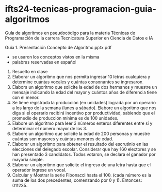 # ifts24-tecnicas-programacion-guia-algoritmos
Guía de algoritmos en pseudocódigo para la materia Técnicas de Programación de la carrera Tecnicatura Superior en Ciencia de Datos e IA

Guía 1. Presentación Concepto de Algoritmo.pptx.pdf
- se usaron los conceptos vistos en la misma
- palabras reservadas en español

1) Resuelto en clase
2) Elaborar un algoritmo que nos permita ingresar 10 letras cualquiera y determine
cuántas vocales y cuántas consonantes se ingresaron.
3) Elabora un algoritmo que solicite la edad de dos hermanos y muestre un mensaje
indicando la edad del mayor y cuántos años de diferencia tiene con el menor.
4) Se tiene registrada la producción (en unidades) lograda por un operario a los largo
de la semana (lunes a sábado). Elabore un algoritmo que nos diga si el operario
recibirá incentivo por productividad, sabiendo que el promedio de producción mínima
es de 100 unidades.
5) Elabore un algoritmo para leer 3 números enteros diferentes entre sí y determinar el
número mayor de los 3.
6) Elabore un algoritmo que solicite la edad de 200 personas y muestre cuántas son
mayores y cuántas menores de edad.
7) Elaborar un algoritmo para obtener el resultado del escrutinio en las elecciones del
delegado escolar. Considerar que hay 160 electores y se han presentado 3 candidatos.
Todos votaron, se declara el ganador por mayoría simple.
8) Elaborar un algoritmo que solicite el ingreso de una letra hasta que el operador
ingrese un vocal.
9) Calcular y Mostrar la serie Fibonacci hasta el 100. (cada número es la suma de los
dos precedentes, comenzando por 0 y 1). Entonces: 011235..
